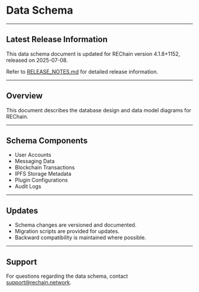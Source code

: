 # Data Schema

---

## Latest Release Information

This data schema document is updated for REChain version 4.1.8+1152, released on 2025-07-08.

Refer to [RELEASE_NOTES.md](./RELEASE_NOTES.md) for detailed release information.

---

## Overview

This document describes the database design and data model diagrams for REChain.

---

## Schema Components

- User Accounts
- Messaging Data
- Blockchain Transactions
- IPFS Storage Metadata
- Plugin Configurations
- Audit Logs

---

## Updates

- Schema changes are versioned and documented.
- Migration scripts are provided for updates.
- Backward compatibility is maintained where possible.

---

## Support

For questions regarding the data schema, contact support@rechain.network.
